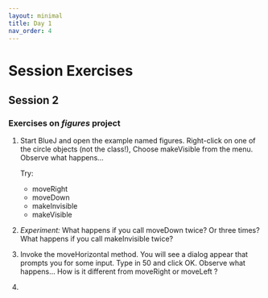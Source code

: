 ```yaml
---
layout: minimal
title: Day 1
nav_order: 4
---
```


# Session Exercises

## Session 2

### Exercises on *figures* project

1. Start BlueJ and open the example named figures.
   Right-click on one of the circle objects (not the class!), Choose makeVisible from the menu. Observe what happens…

   Try:
   - moveRight
   - moveDown
   - makeInvisible
   - makeVisible

2. *Experiment:* What happens if you call moveDown twice? Or three times? What happens if you call makeInvisible twice?

3. Invoke the moveHorizontal method. You will see a dialog appear that prompts you for some input. Type in 50 and click OK. Observe what happens… How is it different from moveRight or moveLeft ?

4. 